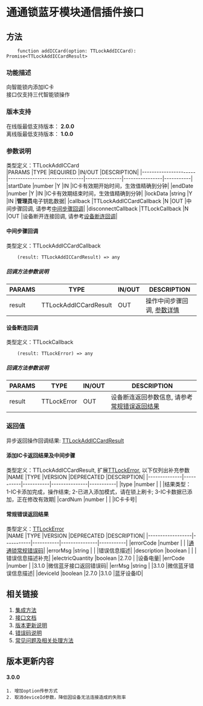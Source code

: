 # 通通锁蓝牙模块通信插件接口  

## 方法
```
    function addICCard(option: TTLockAddICCard): Promise<TTLockAddICCardResult>
```  

### 功能描述   
 向智能锁内添加IC卡  
 接口仅支持三代智能锁操作  

### 版本支持   
 在线版最低支持版本： **2.0.0**   
 离线版最低支持版本： **1.0.0**  

### 参数说明  
 类型定义：TTLockAddICCard  
 |PARAMS                |TYPE                           |REQUIRED       |IN/OUT          |DESCRIPTION|
 |----------------------|-------------------------------|---------------|----------------|-----------|
 |startDate             |number                         |Y              |IN              |IC卡有效期开始时间，生效值精确到分钟|
 |endDate               |number                         |Y              |IN              |IC卡有效期结束时间，生效值精确到分钟|
 |lockData              |string                         |Y              |IN              |**管理员**电子钥匙数据|
 |callback              |TTLockAddICCardCallback        |N              |OUT             |中间步骤回调, 请参考[中间步骤回调](#TTLockAddICCardCallback)|
 |disconnectCallback    |TTLockCallback                 |N              |OUT             |设备断开连接回调, 请参考[设备断连回调](#TTLockCallback)|  

#### <span name="TTLockAddICCardCallback">中间步骤回调</span>  
 类型定义：TTLockAddICCardCallback  
```
    (result: TTLockAddICCardResult) => any
```  
##### 回调方法参数说明  
 |PARAMS    |TYPE                       |IN/OUT         |DESCRIPTION|
 |----------|---------------------------|---------------|-----------|
 |result    |TTLockAddICCardResult      |OUT            |操作中间步骤回调, [参数详情](#TTLockAddICCardResult)|  

#### <span name="TTLockCallback">设备断连回调</span>  
 类型定义：TTLockCallback  
```
    (result: TTLockError) => any
```  
##### 回调方法参数说明  
 |PARAMS    |TYPE               |IN/OUT         |DESCRIPTION|
 |----------|-------------------|---------------|-----------|
 |result    |TTLockError        |OUT            |设备断连返回参数信息, 请参考[常规错误返回结果](#TTLockError)|  

### 返回值  
 异步返回操作回调结果: [TTLockAddICCardResult](#TTLockAddICCardResult)  

#### <span name="TTLockAddICCardResult">添加IC卡返回结果及中间步骤</span>  
 类型定义：TTLockAddICCardResult, 扩展[TTLockError](#TTLockError), 以下仅列出补充参数   
 |NAME          |TYPE       |VERSION    |DEPRECATED     |DESCRIPTION|
 |--------------|-----------|-----------|---------------|-----------|
 |type          |number     |           |               |结果类型： 1-IC卡添加完成，操作结束; 2-已进入添加模式，请在锁上刷卡; 3-IC卡数据已添加，正在修改有效期|
 |cardNum       |number     |           |               |IC卡卡号|  

#### <span name="TTLockError">常规错误返回结果</span>  
 类型定义：[TTLockError](../对象类型说明/返回对象.md#TTLockError)   
 |NAME              |TYPE       |VERSION    |DEPRECATED     |DESCRIPTION|
 |------------------|-----------|-----------|---------------|-----------|
 |errorCode         |number     |           |               |[通通锁常规错误码](../参数声明/错误码.md)|
 |errorMsg          |string     |           |               |错误信息描述|
 |description       |boolean    |           |               |错误信息描述补充|
 |electricQuantity  |boolean    |2.7.0      |               |设备电量|
 |errCode           |number     |           |3.1.0          |微信蓝牙接口返回错误码|
 |errMsg            |string     |           |3.1.0          |微信蓝牙错误信息描述|
 |deviceId          |boolean    |2.7.0      |3.1.0          |蓝牙设备ID|  

## 相关链接  
 1. [集成方法](../../../README.md)  
 2. [接口文档](../接口文档.md)  
 3. [版本更新说明](../../版本更新说明.md)  
 4. [错误码说明](../参数声明/错误码.md)  
 5. [常见问题及相关处理方法](../常见问题.md)  

## 版本更新内容  
#### **3.0.0**  
    1. 增加option传参方式  
    2. 取消deviceId参数，降低因设备无法连接造成的失败率  
